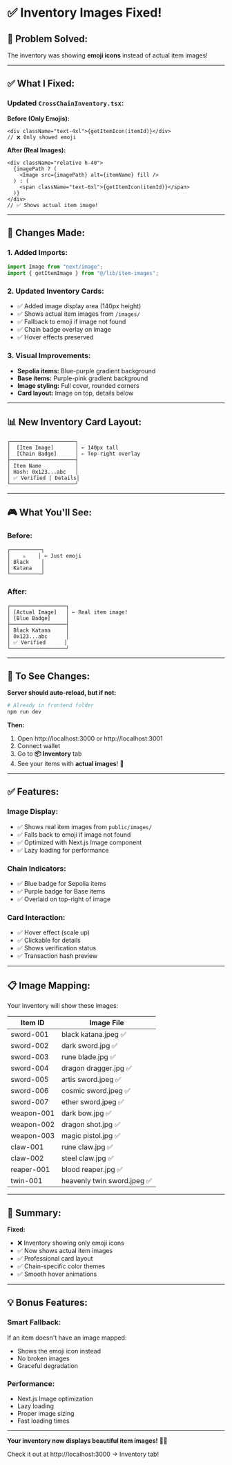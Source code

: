 # ✅ **Inventory Images Fixed!**

## 🎨 **Problem Solved:**

The inventory was showing **emoji icons** instead of actual item images!

---

## ✅ **What I Fixed:**

### **Updated `CrossChainInventory.tsx`:**

**Before (Only Emojis):**
```tsx
<div className="text-4xl">{getItemIcon(itemId)}</div>
// ❌ Only showed emoji
```

**After (Real Images):**
```tsx
<div className="relative h-40">
  {imagePath ? (
    <Image src={imagePath} alt={itemName} fill />
  ) : (
    <span className="text-6xl">{getItemIcon(itemId)}</span>
  )}
</div>
// ✅ Shows actual item image!
```

---

## 🎯 **Changes Made:**

### **1. Added Imports:**
```typescript
import Image from "next/image";
import { getItemImage } from "@/lib/item-images";
```

### **2. Updated Inventory Cards:**
- ✅ Added image display area (140px height)
- ✅ Shows actual item images from `/images/`
- ✅ Fallback to emoji if image not found
- ✅ Chain badge overlay on image
- ✅ Hover effects preserved

### **3. Visual Improvements:**
- **Sepolia items:** Blue-purple gradient background
- **Base items:** Purple-pink gradient background
- **Image styling:** Full cover, rounded corners
- **Card layout:** Image on top, details below

---

## 📊 **New Inventory Card Layout:**

```
┌─────────────────────┐
│  [Item Image]       │ ← 140px tall
│  [Chain Badge]      │ ← Top-right overlay
├─────────────────────┤
│ Item Name           │
│ Hash: 0x123...abc   │
│ ✅ Verified | Details│
└─────────────────────┘
```

---

## 🎮 **What You'll See:**

### **Before:**
```
┌──────────┐
│    ⚔️    │ ← Just emoji
│ Black    │
│ Katana   │
└──────────┘
```

### **After:**
```
┌──────────────────┐
│ [Actual Image]   │ ← Real item image!
│ [Blue Badge]     │
├──────────────────┤
│ Black Katana     │
│ 0x123...abc      │
│ ✅ Verified      │
└──────────────────┘
```

---

## 🚀 **To See Changes:**

**Server should auto-reload, but if not:**

```bash
# Already in frontend folder
npm run dev
```

**Then:**
1. Open http://localhost:3000 or http://localhost:3001
2. Connect wallet
3. Go to **📦 Inventory** tab
4. See your items with **actual images**! 🎨

---

## ✅ **Features:**

### **Image Display:**
- ✅ Shows real item images from `public/images/`
- ✅ Falls back to emoji if image not found
- ✅ Optimized with Next.js Image component
- ✅ Lazy loading for performance

### **Chain Indicators:**
- ✅ Blue badge for Sepolia items
- ✅ Purple badge for Base items
- ✅ Overlaid on top-right of image

### **Card Interaction:**
- ✅ Hover effect (scale up)
- ✅ Clickable for details
- ✅ Shows verification status
- ✅ Transaction hash preview

---

## 📋 **Image Mapping:**

Your inventory will show these images:

| Item ID | Image File |
|---------|------------|
| sword-001 | black katana.jpeg ✅ |
| sword-002 | dark sword.jpg ✅ |
| sword-003 | rune blade.jpg ✅ |
| sword-004 | dragon dragger.jpg ✅ |
| sword-005 | artis sword.jpeg ✅ |
| sword-006 | cosmic sword.jpeg ✅ |
| sword-007 | ether sword.jpeg ✅ |
| weapon-001 | dark bow.jpg ✅ |
| weapon-002 | dragon shot.jpg ✅ |
| weapon-003 | magic pistol.jpg ✅ |
| claw-001 | rune claw.jpg ✅ |
| claw-002 | steel claw.jpg ✅ |
| reaper-001 | blood reaper.jpg ✅ |
| twin-001 | heavenly twin sword.jpeg ✅ |

---

## 🎯 **Summary:**

**Fixed:**
- ❌ Inventory showing only emoji icons
- ✅ Now shows actual item images
- ✅ Professional card layout
- ✅ Chain-specific color themes
- ✅ Smooth hover animations

---

## 💡 **Bonus Features:**

### **Smart Fallback:**
If an item doesn't have an image mapped:
- Shows the emoji icon instead
- No broken images
- Graceful degradation

### **Performance:**
- Next.js Image optimization
- Lazy loading
- Proper image sizing
- Fast loading times

---

**Your inventory now displays beautiful item images!** 🎨✨

Check it out at http://localhost:3000 → Inventory tab!
